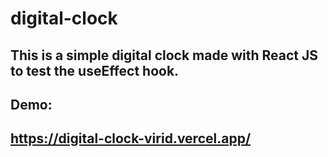 # digital-clock

## This is a simple digital clock made with React JS to test the useEffect hook.

## Demo:
## https://digital-clock-virid.vercel.app/
